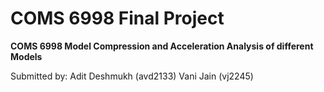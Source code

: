 # COMS 6998 Final Project
**COMS 6998 Model Compression and Acceleration Analysis of different Models**

Submitted by:
Adit Deshmukh (avd2133)
Vani Jain (vj2245)
